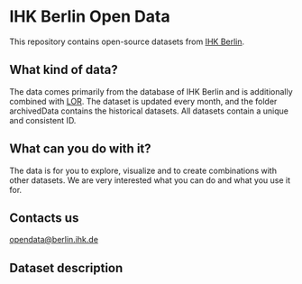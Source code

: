 # IHK Berlin Open Data

This repository contains open-source datasets from [IHK Berlin](https://www.ihk.de/berlin/).


## What kind of data?
The data comes primarily from the database of IHK Berlin and is additionally combined with [LOR](https://www.berlin.de/sen/sbw/stadtdaten/stadtwissen/sozialraumorientierte-planungsgrundlagen/lebensweltlich-orientierte-raeume/).
The dataset is updated every month, and the folder archivedData contains the historical datasets. All datasets contain a unique and consistent ID. 


## What can you do with it?
The data is for you to explore, visualize and to create combinations with other datasets. We are very interested what you can do and what you use it for.


## Contacts us
opendata@berlin.ihk.de


## Dataset description
